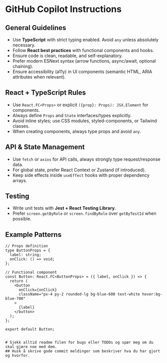 # GitHub Copilot Instructions

## General Guidelines
- Use **TypeScript** with strict typing enabled. Avoid `any` unless absolutely necessary.
- Follow **React best practices** with functional components and hooks.
- Ensure code is clean, readable, and self-explanatory.
- Prefer modern ESNext syntax (arrow functions, async/await, optional chaining).
- Ensure accessibility (a11y) in UI components (semantic HTML, ARIA attributes when relevant).

## React + TypeScript Rules
- Use `React.FC<Props>` or explicit `({prop}: Props): JSX.Element` for components.
- Always define `Props` and `State` interfaces/types explicitly.
- Avoid inline styles; use CSS modules, styled-components, or Tailwind classes.
- When creating components, always type props and avoid `any`.

## API & State Management
- Use `fetch` or `axios` for API calls, always strongly type request/response data.
- For global state, prefer React Context or Zustand (if introduced).
- Keep side effects inside `useEffect` hooks with proper dependency arrays.

## Testing
- Write unit tests with **Jest + React Testing Library**.
- Prefer `screen.getByRole` or `screen.findByRole` over `getByTestId` when possible.

## Example Patterns
```tsx
// Props definition
type ButtonProps = {
  label: string;
  onClick: () => void;
};

// Functional component
const Button: React.FC<ButtonProps> = ({ label, onClick }) => {
  return (
    <button
      onClick={onClick}
      className="px-4 py-2 rounded-lg bg-blue-600 text-white hover:bg-blue-700"
    >
      {label}
    </button>
  );
};

export default Button;


# Sjekk alltid readme filen for bugs eller TODOs og spør meg om du skal gjøre noe med dem.
## Husk å skrive gode commit meldinger som beskriver hva du har gjort og hvorfor.
